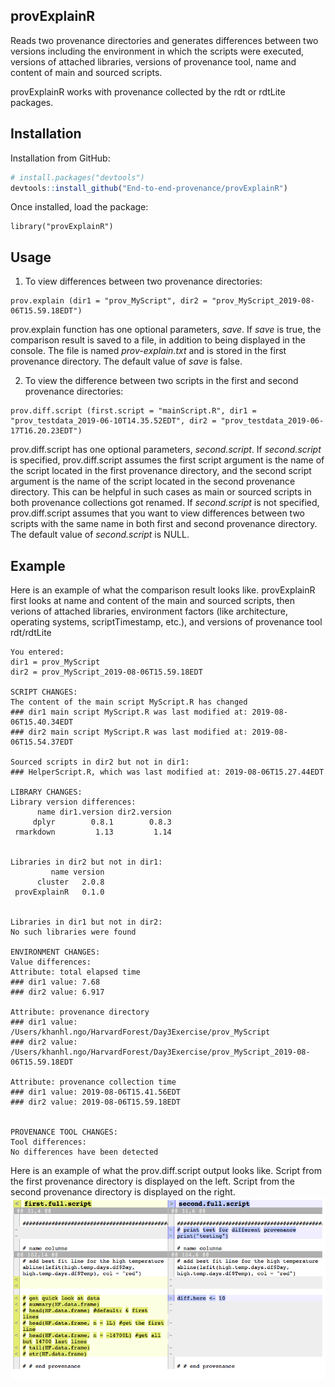 ## provExplainR
Reads two provenance directories and generates differences between
two versions including the environment in which the scripts were executed,
versions of attached libraries, versions of provenance tool, name and content
of main and sourced scripts.

provExplainR works with provenance collected by the rdt or rdtLite packages.

## Installation
Installation from GitHub:

```r
# install.packages("devtools")
devtools::install_github("End-to-end-provenance/provExplainR")
```
Once installed, load the package:

```{r}
library("provExplainR")
```

## Usage

1. To view differences between two provenance directories:

```
prov.explain (dir1 = "prov_MyScript", dir2 = "prov_MyScript_2019-08-06T15.59.18EDT")
```

prov.explain function has one optional parameters, <i>save</i>. 
If <i>save</i> is true, the comparison result is saved to a file, in addition to
being displayed in the console. The file is named <i>prov-explain.txt</i> and 
is stored in the first provenance directory. 
The default value of <i>save</i> is false.

2. To view the difference between two scripts in the first and second provenance directories:

```
prov.diff.script (first.script = "mainScript.R", dir1 = "prov_testdata_2019-06-10T14.35.52EDT", dir2 = "prov_testdata_2019-06-17T16.20.23EDT")
```

prov.diff.script has one optional parameters, <i>second.script</i>.
If <i>second.script</i> is specified, prov.diff.script assumes the first script 
argument is the name of the script located in the first provenance directory, 
and the second script argument is the name of the script located in the second 
provenance directory. This can be helpful in such cases as main or sourced scripts
in both provenance collections got renamed. If <i>second.script</i> is not specified,
prov.diff.script assumes that you want to view differences between two scripts with
the same name in both first and second provenance directory.
The default value of <i>second.script</i> is NULL. 

## Example

Here is an example of what the comparison result looks like. provExplainR first looks
at name and content of the main and sourced scripts, then verions of attached libraries, 
environment factors (like architecture, operating systems, scriptTimestamp, etc.),
and versions of provenance tool rdt/rdtLite

```
You entered:
dir1 = prov_MyScript 
dir2 = prov_MyScript_2019-08-06T15.59.18EDT

SCRIPT CHANGES: 
The content of the main script MyScript.R has changed
### dir1 main script MyScript.R was last modified at: 2019-08-06T15.40.34EDT
### dir2 main script MyScript.R was last modified at: 2019-08-06T15.54.37EDT

Sourced scripts in dir2 but not in dir1:
### HelperScript.R, which was last modified at: 2019-08-06T15.27.44EDT

LIBRARY CHANGES: 
Library version differences:
      name dir1.version dir2.version
     dplyr        0.8.1        0.8.3
 rmarkdown         1.13         1.14


Libraries in dir2 but not in dir1:
         name version
      cluster   2.0.8
 provExplainR   0.1.0


Libraries in dir1 but not in dir2:
No such libraries were found

ENVIRONMENT CHANGES: 
Value differences: 
Attribute: total elapsed time
### dir1 value: 7.68
### dir2 value: 6.917

Attribute: provenance directory
### dir1 value: /Users/khanhl.ngo/HarvardForest/Day3Exercise/prov_MyScript
### dir2 value: /Users/khanhl.ngo/HarvardForest/Day3Exercise/prov_MyScript_2019-08-06T15.59.18EDT

Attribute: provenance collection time
### dir1 value: 2019-08-06T15.41.56EDT
### dir2 value: 2019-08-06T15.59.18EDT


PROVENANCE TOOL CHANGES: 
Tool differences: 
No differences have been detected
```

Here is an example of what the prov.diff.script output looks like. Script from 
the first provenance directory is displayed on the left. Script from the second
provenance directory is displayed on the right. 
![Image description](prov.example.png)